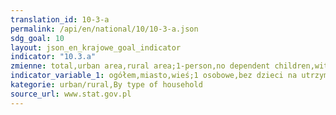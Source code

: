 ```yaml
---
translation_id: 10-3-a
permalink: /api/en/national/10/10-3-a.json
sdg_goal: 10
layout: json_en_krajowe_goal_indicator
indicator: "10.3.a"
zmienne: total,urban area,rural area;1-person,no dependent children,with dependent children,with 1 child,with 2 children,with 3 or more children,single parents with dependent children
indicator_variable_1: ogółem,miasto,wieś;1 osobowe,bez dzieci na utrzymaniu,z dziećmi na utrzymaniu ogółem,z 1 dzieckiem,z 2 dzieci,z 3 i więcej dzieci,samotnych rodziców z dziećmi na utrzymaniu;
kategorie: urban/rural,By type of household
source_url: www.stat.gov.pl
---
```

